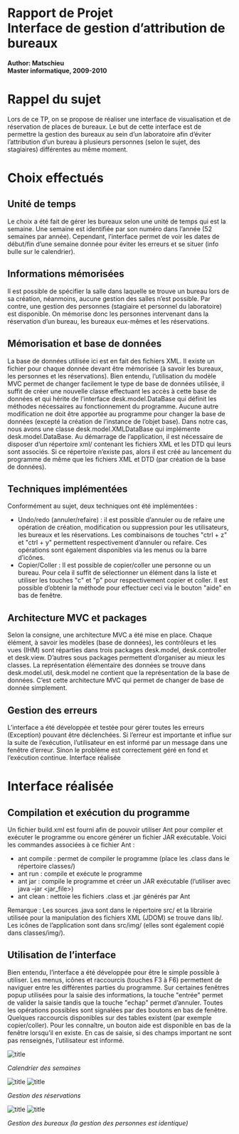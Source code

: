 Rapport de Projet\
Interface de gestion d’attribution de bureaux
==============

**Author: Matschieu**\
**Master informatique, 2009-2010**

# Rappel du sujet

Lors de ce TP, on se propose de réaliser une interface de visualisation et de réservation de places de bureaux. Le but de cette interface est de permettre la gestion des bureaux au sein d’un laboratoire afin d’éviter l’attribution d’un bureau à plusieurs personnes (selon le sujet, des stagiaires) différentes au même moment.

# Choix effectués

## Unité de temps

Le choix a été fait de gérer les bureaux selon une unité de temps qui est la semaine. Une semaine est identifiée par son numéro dans l’année (52 semaines par année). Cependant, l’interface permet de voir les dates de début/fin d’une semaine donnée pour éviter les erreurs et se situer (info bulle sur le calendrier).

## Informations mémorisées

Il est possible de spécifier la salle dans laquelle se trouve un bureau lors de sa création, néanmoins, aucune gestion des salles n’est possible. Par contre, une gestion des personnes (stagiaire et personnel du laboratoire) est disponible.
On mémorise donc les personnes intervenant dans la réservation d’un bureau, les bureaux eux-mêmes et les réservations.

## Mémorisation et base de données

La base de données utilisée ici est en fait des fichiers XML. Il existe un fichier pour chaque donnée devant être mémorisée (à savoir les bureaux, les personnes et les réservations). Bien entendu, l’utilisation du modèle MVC permet de changer facilement le type de base de données utilisée, il suffit de créer une nouvelle classe effectuant les accès à cette base de données et qui hérite de l’interface desk.model.DataBase qui définit les méthodes nécessaires au fonctionnement du programme. Aucune autre modification ne doit être apportée au programme pour changer la base de données (excepté la création de l’instance de l’objet base).
Dans notre cas, nous avons une classe desk.model.XMLDataBase qui implémente desk.model.DataBase.
Au démarrage de l’application, il est nécessaire de disposer d’un répertoire xml/ contenant les fichiers XML et les DTD qui leurs sont associés. Si ce répertoire n’existe pas, alors il est créé au lancement du programme de même que les fichiers XML et DTD (par création de la base de données).

## Techniques implémentées

Conformément au sujet, deux techniques ont été implémentées :
* Undo/redo (annuler/refaire) : il est possible d’annuler ou de refaire une opération de création, modification ou suppression pour les utilisateurs, les bureaux et les réservations. Les combinaisons de touches "ctrl + z" et "ctrl + y" permettent respectivement d’annuler ou refaire. Ces opérations sont également disponibles via les menus ou la barre d’icônes.
* Copier/Coller : Il est possible de copier/coller une personne ou un bureau. Pour cela il suffit de sélectionner un élément dans la liste et utiliser les touches "c" et "p" pour respectivement copier et coller. Il est possible d’obtenir la méthode pour effectuer ceci via le bouton "aide" en bas de fenêtre.

## Architecture MVC et packages

Selon la consigne, une architecture MVC a été mise en place. Chaque élément, à savoir les modèles (base de données), les contrôleurs et les vues (IHM) sont réparties dans trois packages desk.model, desk.controller et desk.view. D’autres sous packages permettent d’organiser au mieux les classes. La représentation élémentaire des données se trouve dans desk.model.util, desk.model ne contient que la représentation de la base de données.
C’est cette architecture MVC qui permet de changer de base de donnée simplement.

## Gestion des erreurs

L’interface a été développée et testée pour gérer toutes les erreurs (Exception) pouvant être déclenchées. Si l’erreur est importante et influe sur la suite de l’exécution, l’utilisateur en est informé par un message dans une fenêtre d’erreur. Sinon le problème est correctement géré en fond et l’exécution continue.
Interface réalisée

# Interface réalisée

## Compilation et exécution du programme

Un fichier build.xml est fourni afin de pouvoir utiliser Ant pour compiler et exécuter le programme ou encore générer un fichier JAR exécutable.
Voici les commandes associées à ce fichier Ant :
* ant compile : permet de compiler le programme (place les .class dans le répertoire classes/)
* ant run : compile et exécute le programme
* ant jar : compile le programme et créer un JAR exécutable (l’utiliser avec java –jar <jar_file>)
* ant clean : nettoie les fichiers .class et .jar générés par Ant

Remarque : Les sources .java sont dans le répertoire src/ et la librairie utilisée pour la manipulation des fichiers XML (JDOM) se trouve dans lib/. Les icônes de l’application sont dans src/img/ (elles sont également copié dans classes/img/).

## Utilisation de l’interface

Bien entendu, l’interface a été développée pour être le simple possible à utiliser.
Les menus, icônes et raccourcis (touches F3 à F6)  permettent de naviguer entre les différentes parties du programme.
Sur certaines fenêtres popup utilisées pour la saisie des informations, la touche "entrée" permet de valider la saisie tandis que la touche "echap" permet d’annuler. Toutes les opérations possibles sont signalées par des boutons en bas de fenêtre.
Quelques raccourcis disponibles sur des tables existent (par exemple copier/coller). Pour les connaître, un bouton aide est disponible en bas de la fenêtre lorsqu’il en existe.
En cas de saisie, si des champs important ne sont pas renseignés, l’utilisateur est informé.

![title](img/img1.png)

_Calendrier des semaines_

![title](img/img2.png) ![title](img/img3.png)

_Gestion des réservations_

![title](img/img4.png) ![title](img/img5.png)

_Gestion des bureaux (la gestion des personnes est identique)_
